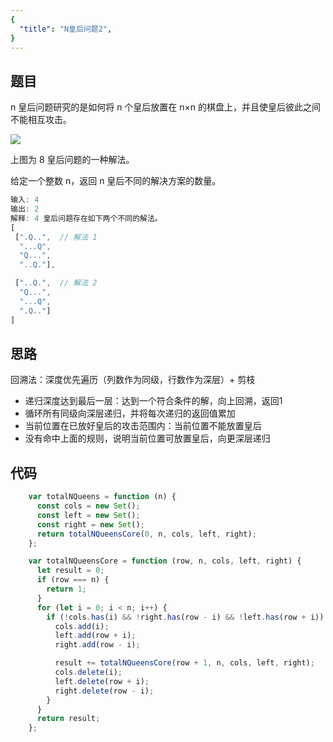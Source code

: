 ```yaml
---
{
  "title": "N皇后问题2",
}
---
```


## 题目

n 皇后问题研究的是如何将 n 个皇后放置在 n×n 的棋盘上，并且使皇后彼此之间不能相互攻击。

![](https://assets.leetcode-cn.com/aliyun-lc-upload/uploads/2018/10/12/8-queens.png)

上图为 8 皇后问题的一种解法。

给定一个整数 n，返回 n 皇后不同的解决方案的数量。

```js
输入: 4
输出: 2
解释: 4 皇后问题存在如下两个不同的解法。
[
 [".Q..",  // 解法 1
  "...Q",
  "Q...",
  "..Q."],

 ["..Q.",  // 解法 2
  "Q...",
  "...Q",
  ".Q.."]
]
```

## 思路

回溯法：深度优先遍历（列数作为同级，行数作为深层）+ 剪枝
- 递归深度达到最后一层：达到一个符合条件的解，向上回溯，返回1
- 循环所有同级向深层递归，并将每次递归的返回值累加
- 当前位置在已放好皇后的攻击范围内：当前位置不能放置皇后
- 没有命中上面的规则，说明当前位置可放置皇后，向更深层递归

## 代码

```js
    var totalNQueens = function (n) {
      const cols = new Set();
      const left = new Set();
      const right = new Set();
      return totalNQueensCore(0, n, cols, left, right);
    };

    var totalNQueensCore = function (row, n, cols, left, right) {
      let result = 0;
      if (row === n) {
        return 1;
      }
      for (let i = 0; i < n; i++) {
        if (!cols.has(i) && !right.has(row - i) && !left.has(row + i)) {
          cols.add(i);
          left.add(row + i);
          right.add(row - i);

          result += totalNQueensCore(row + 1, n, cols, left, right);
          cols.delete(i);
          left.delete(row + i);
          right.delete(row - i);
        }
      }
      return result;
    };
```